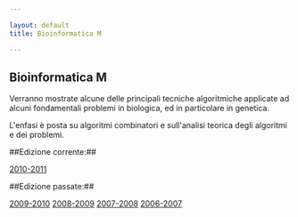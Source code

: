 ```yaml
---

layout: default
title: Bioinformatica M

---
```

## Bioinformatica M

Verranno mostrate alcune delle principali tecniche algoritmiche applicate ad alcuni fondamentali problemi in biologica, ed in particolare in genetica.

L'enfasi è posta su algoritmi combinatori e sull'analisi teorica degli algoritmi e dei problemi.

##Edizione corrente:##

[2010-2011](2010-2011.html)

##Edizione passate:##

[2009-2010](2009-2010.html)
[2008-2009](2008-2009.html)
[2007-2008](2007-2008.html)
[2006-2007](2006-2007.html)
